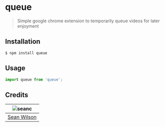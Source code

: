 # queue
> Simple google chrome extension to temporarily queue videos for later enjoyment

## Installation
```shell
$ npm install queue
```

## Usage
```javascript
import queue from 'queue';
```

## Credits
| ![seanc][avatar] |
|:---:|
| [Sean Wilson][github] |

  [avatar]: https://avatars.githubusercontent.com/u/13725538?v=3&s=125
  [github]: https://github.com/seanc